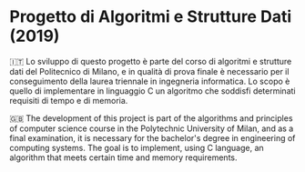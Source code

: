 # Progetto di Algoritmi e Strutture Dati (2019)
:it: Lo sviluppo di questo progetto è parte del corso di algoritmi e strutture dati del Politecnico di Milano, e in qualità di prova finale è necessario per il conseguimento della laurea triennale in ingegneria informatica.
Lo scopo è quello di implementare in linguaggio C un algoritmo che soddisfi determinati requisiti di tempo e di memoria.

:uk: The development of this project is part of the algorithms and principles of computer science course in the Polytechnic University of Milan, and as a final examination, it is necessary for the bachelor's degree in engineering of computing systems. The goal is to implement, using C language, an algorithm that meets certain time and memory requirements.

